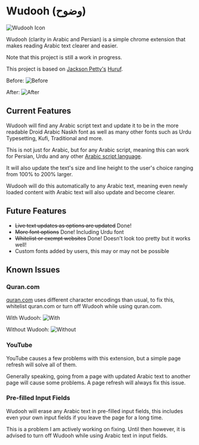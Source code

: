 # Wudooh (وضوح)
![Wudooh Icon](https://github.com/basshelal/Wudooh/blob/master/assets/icon128c.png)

Wudooh (clarity in Arabic and Persian) is a simple chrome extension 
that makes reading Arabic text clearer and easier.

Note that this project is still a work in progress.

This project is based on [Jackson Petty's](https://github.com/jopetty) 
[Huruf](https://github.com/jopetty/Huruf).

Before:
![Before](https://github.com/basshelal/Wudooh/blob/master/pictures/Before.PNG)

After:
![After](https://github.com/basshelal/Wudooh/blob/master/pictures/After.PNG)

## Current Features
Wudooh will find any Arabic script text and update it to be in the more readable
Droid Arabic Naskh font as well as many other fonts such as Urdu Typesetting,
Kufi, Traditional and more.

This is not just for Arabic, but for any Arabic script, meaning this can work 
for Persian, Urdu and any other 
[Arabic script language](https://en.wikipedia.org/wiki/Arabic_script).

It will also update the text's size and line height to the user's choice ranging 
from 100% to 200% larger.

Wudooh will do this automatically to any Arabic text, meaning even newly loaded 
content with Arabic text will also update and become clearer.

## Future Features
* ~~Live text updates as options are updated~~ Done!
* ~~More font options~~ Done! Including Urdu font
* ~~Whitelist or exempt websites~~ Done! Doesn't look too pretty but it works well!
* Custom fonts added by users, this may or may not be possible

## Known Issues

### Quran.com

[quran.com](https://quran.com/) uses different character encodings than usual, to fix this,
 whitelist quran.com or turn off Wudooh while using quran.com.
 
With Wudooh:
![With](https://github.com/basshelal/Wudooh/blob/master/pictures/QuranWith.PNG)

Without Wudooh:
![Without](https://github.com/basshelal/Wudooh/blob/master/pictures/QuranWithout.PNG)
 
### YouTube

YouTube causes a few problems with this extension, but a simple page refresh will solve all of them.

Generally speaking, going from a page with updated Arabic text to another page will cause some problems.
A page refresh will always fix this issue.

### Pre-filled Input Fields

Wudooh will erase any Arabic text in pre-filled input fields,
this includes even your own input fields if you leave the page for a long time.

This is a problem I am actively working on fixing. 
Until then however, it is advised to turn off Wudooh while using Arabic text in input fields.